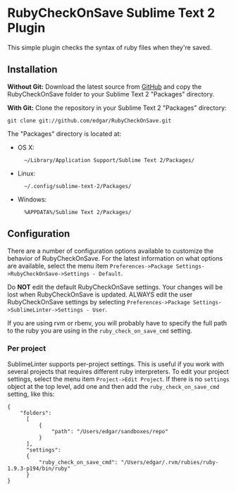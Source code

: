 RubyCheckOnSave Sublime Text 2 Plugin
=====================================

This simple plugin checks the syntax of ruby files when they're saved.

Installation
------------

**Without Git:** Download the latest source from [GitHub](https://github.com/edgar/RubyCheckOnSave) and copy the RubyCheckOnSave folder to your Sublime Text 2 "Packages" directory.

**With Git:** Clone the repository in your Sublime Text 2 "Packages" directory:

    git clone git://github.com/edgar/RubyCheckOnSave.git


The "Packages" directory is located at:

* OS X:

        ~/Library/Application Support/Sublime Text 2/Packages/

* Linux:

        ~/.config/sublime-text-2/Packages/

* Windows:

        %APPDATA%/Sublime Text 2/Packages/


Configuration
-------------

There are a number of configuration options available to customize the behavior of RubyCheckOnSave. For the latest information on what options are available, select the menu item `Preferences->Package Settings->RubyCheckOnSave->Settings - Default`.

Do **NOT** edit the default RubyCheckOnSave settings. Your changes will be lost when RubyCheckOnSave is updated. ALWAYS edit the user RubyCheckOnSave settings by selecting `Preferences->Package Settings->SublimeLinter->Settings - User`.

 If you are using rvm or rbenv, you will probably have to specify the full path to the ruby you are using in the `ruby_check_on_save_cmd` setting.

### Per project

SublimeLinter supports per-project settings. This is useful if you work with several projects that requires different ruby interpreters. To edit your project settings, select the menu item `Project->Edit Project`. If there is no `settings` object at the top level, add one and then add the `ruby_check_on_save_cmd` setting, like this:


    {
        "folders":
          [
              {
                  "path": "/Users/edgar/sandboxes/repo"
              }
          ],
          "settings":
          {
              "ruby_check_on_save_cmd": "/Users/edgar/.rvm/rubies/ruby-1.9.3-p194/bin/ruby"
          }
    }
